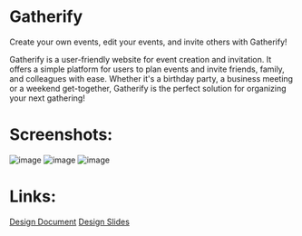 # Gatherify

Create your own events, edit your events, and invite others with Gatherify!

Gatherify is a user-friendly website for event creation and invitation. It offers a simple platform for users to plan events and invite friends, family, and colleagues with ease. Whether it's a birthday party, a business meeting or a weekend get-together, Gatherify is the perfect solution for organizing your next gathering!

# Screenshots:
![image](https://github.com/weblab-class/jliu473-jinwong01-cdarren/assets/120694276/c38fc87f-d0df-40ba-b7be-74bd81cb02a8)
![image](https://github.com/weblab-class/jliu473-jinwong01-cdarren/assets/120694276/0219fabe-bd7a-4405-b4d0-fec3b37b7970)
![image](https://github.com/weblab-class/jliu473-jinwong01-cdarren/assets/120694276/081f27da-673d-4405-9d5b-b377f250bb45)

# Links: 
[Design Document]([url](https://docs.google.com/document/d/1g-bXLr8UO42HDgAfFCyfsVBnmkwYqKfE1W28yO5zXek/edit?usp=sharing)https://docs.google.com/document/d/1g-bXLr8UO42HDgAfFCyfsVBnmkwYqKfE1W28yO5zXek/edit?usp=sharing)
[Design Slides]([url](https://docs.google.com/presentation/d/1uxIiyStIwSSvVreXjd5kB0ZB-hvAQ6iZb3KPsZW9wT4/edit?usp=sharing)https://docs.google.com/presentation/d/1uxIiyStIwSSvVreXjd5kB0ZB-hvAQ6iZb3KPsZW9wT4/edit?usp=sharing)






